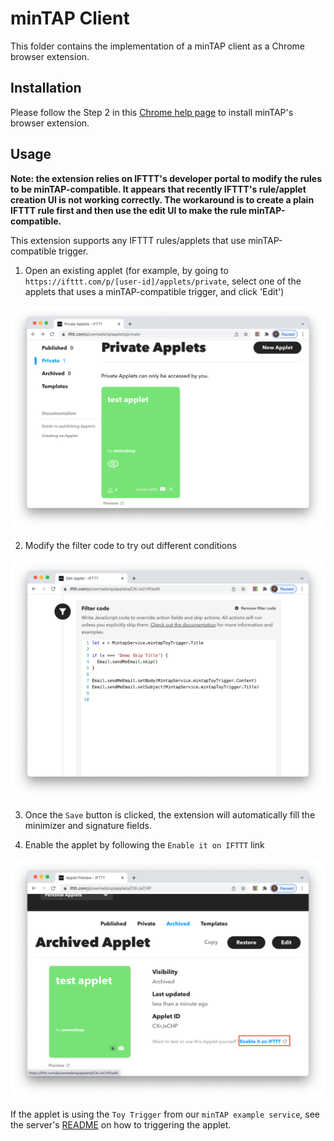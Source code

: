 # minTAP Client

This folder contains the implementation of a minTAP client as a Chrome browser extension.

##  Installation

Please follow the Step 2 in this [Chrome help page](https://support.google.com/chrome/a/answer/2714278?hl=en) to install minTAP's browser extension.


## Usage


**Note: the extension relies on IFTTT's developer portal to modify the rules to be minTAP-compatible. It appears that recently IFTTT's rule/applet creation UI is not working correctly. The workaround is to create a plain IFTTT rule first and then use the edit UI to make the rule minTAP-compatible.**


This extension supports any IFTTT rules/applets that use minTAP-compatible trigger. 

1. Open an existing applet (for example, by going to `https://ifttt.com/p/[user-id]/applets/private`, select one of the applets that uses a minTAP-compatible trigger, and click 'Edit')

![alt text](https://raw.githubusercontent.com/EarlMadSec/minTAP/master/screenshots/screenshot_2.png)

2. Modify the filter code to try out different conditions

![alt text](https://raw.githubusercontent.com/EarlMadSec/minTAP/master/screenshots/screenshot_3.png)

3. Once the `Save` button is clicked, the extension will automatically fill the minimizer and signature fields.

4. Enable the applet by following the `Enable it on IFTTT` link

![alt text](https://raw.githubusercontent.com/EarlMadSec/minTAP/master/screenshots/screenshot_4.png)

If the applet is using the `Toy Trigger` from our `minTAP example service`, see the server's [README](Server/README.md) on how to triggering the applet.